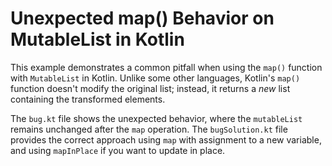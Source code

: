 # Unexpected map() Behavior on MutableList in Kotlin

This example demonstrates a common pitfall when using the `map()` function with `MutableList` in Kotlin. Unlike some other languages, Kotlin's `map()` function doesn't modify the original list; instead, it returns a *new* list containing the transformed elements.

The `bug.kt` file shows the unexpected behavior, where the `mutableList` remains unchanged after the `map` operation. The `bugSolution.kt` file provides the correct approach using `map` with assignment to a new variable, and using `mapInPlace` if you want to update in place.
